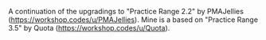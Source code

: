 A continuation of the upgradings to "Practice Range 2.2" by PMAJellies (https://workshop.codes/u/PMAJellies). Mine is a based on "Practice Range 3.5" by Quota (https://workshop.codes/u/Quota).
